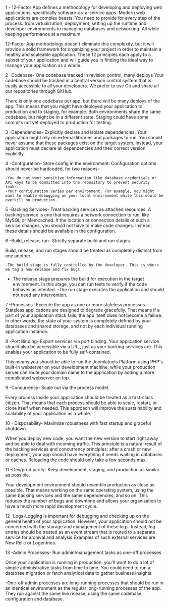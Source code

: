 1 - 12-Factor App defines a methodology for developing and deploying web applications, specifically software-as-a-service apps. Modern web applications are complex beasts. You need to provide for every step of the process: from virtualization, deployment, setting up the runtime and developer environments to managing databases and networking. All while keeping performance at a maximum.

 12-Factor App methodology doesn't eliminate this complexity, but it will provide a solid framework for organizing your project in order to maintain a healthy and scaleable application. These 12 principles each apply to a subset of your application and will guide you in finding the ideal way to manage your application as a whole.

2 -Codebase-    One codebase tracked in revision control, many deploys
Your codebase should be tracked in a central version control system that is easily accessible to all your developers. We prefer to use Git and share all our repositories through GitHub.

There is only one codebase per app, but there will be many deploys of the app. This means that you might have deployed your application to production and to staging, for example. Both environments share the same codebase, but might be in a different state. Staging could have some commits not yet deployed to production for testing.

3 -Dependencies-    Explicitly declare and isolate dependencies.
Your application might rely on external libraries and packages to run. You should never assume that these packages exist on the target system. Instead, your application must declare all dependencies and their correct version explicitly.

4 -Configuration-    Store config in the environment.
Configuration options should never be hardcoded, for two reasons-

    -You do not want sensitive information like database credentials or API keys to be committed into the repository to prevent security leaks.
    -Your configuration varies per environment. For example, you might want to enable debugging on your local environment while this would be overkill on production.

5 -Backing Services-    Treat backing services as attached resources.
A backing service is one that requires a network connection to run, like MySQL or Memcached. If the location or connection details of such a service changes, you should not have to make code changes. Instead, these details should be available in the configuration.

6 -Build, release, run-    Strictly separate build and run stages.

Build, release, and run stages should be treated as completely distinct from one another.

    -The build stage is fully controlled by the developer. This is where we tag a new release and fix bugs.
   - The release stage prepares the build for execution in the target environment. In this stage, you can run tests to verify if the code behaves as intented.
    -The run stage executes the application and should not need any intervention.

7 -Processes-    Execute the app as one or more stateless processes.
Stateless applications are designed to degrade gracefully. That means if a part of your application stack fails, the app itself does not become a failure. In other words, the state of your system is completely defined by your databases and shared storage, and not by each individual running application instance.

8 -Port Binding-    Export services via port binding.
Your application service should also be accessible via a URL, just as your backing services are. This enables your application to be fully self-contained.

This means you should be able to run the Joomlatools Platform using PHP's built-in webserver on your development machine, while your production server can route your domain name to the application by adding a more complicated webserver on top.

9 -Concurrency-    Scale out via the process model.

Every process inside your application should be treated as a first-class citizen. That means that each process should be able to scale, restart, or clone itself when needed. This approach will improve the sustainability and scalability of your application as a whole.

10 - Disposability-    Maximize robustness with fast startup and graceful shutdown.

When you deploy new code, you want the new version to start right away and be able to deal with incoming traffic. This principle is a natural result of the backing services and concurrency principles: after a crash or new deployment, your app should have everything it needs waiting in databases or caches. Reloading the code should only take a few seconds max.

11 -Dev/prod parity-    Keep development, staging, and production as similar as possible.

Your development environment should resemble production as close as possible. That means working on the same operating system, using the same backing services and the same dependencies, and so on. This reduces the number of bugs and downtime and allows your organisation to have a much more rapid development cycle.

12 -Logs-Logging is important for debugging and checking up on the general health of your application. However, your application should not be concerned with the storage and management of these logs. Instead, log entries should be treated as an event stream that is routed to a separate service for archival and analysis.Examples of such external services are New Relic or Logentries.

13 -Admin Processes-    Run admin/management tasks as one-off processes

Once your application is running in production, you'll want to do a lot of simple administrative tasks from time to time. You could need to run a database migration or fetch analytical data to gather business insights.

-One-off admin processes are long-running processes that should be run in an identical environment as the regular long-running processes of the app. They run against the same live release, using the same codebase, configuration and database. 

